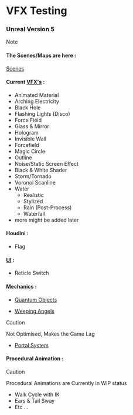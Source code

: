 # VFX Testing

### Unreal Version 5

> [!NOTE]
> #### The Scenes/Maps are here :
> [Scenes](https://github.com/Loris-Moreau/VFX_Testing/tree/main/Content/Maps "Maps")


#### **Current [VFX's](https://github.com/Loris-Moreau/VFX_Testing/tree/main/Content/VFX "VFX Folder") :**

- Animated Material
- Arching Electricity
- Black Hole
- Flashing Lights (Disco)
- Force Field
- Glass & Mirror
- Hologram
- Invisible Wall
- Forcefield
- Magic Circle
- Outline
- Noise/Static Screen Effect
- Black & White Shader
- Storm/Tornado
- Voronoi Scanline
- Water
  - Realistic
  - Stylized
  - Rain (Post-Process)
  - Waterfall
- more might be added later

#### **Houdini :**
- Flag

#### **[UI](https://github.com/Loris-Moreau/VFX_Testing/tree/main/Content/UI "UI Folder") :**

- Reticle Switch


#### **Mechanics :**

- [Quantum Objects](https://github.com/Loris-Moreau/VFX_Testing/tree/main/Content/Quantum_Object "Quantum Obj Folder")

- [Weeping Angels](https://github.com/Loris-Moreau/VFX_Testing/tree/main/Content/Weeping_Angels "Don't Look Away")

> [!CAUTION]
> Not Optimised, Makes the Game Lag
> - [Portal System](https://github.com/Loris-Moreau/VFX_Testing/tree/main/Content/Portal_System "Portals")


#### **Procedural Animation :**

> [!CAUTION]
> Procedural Animations are Currently in WIP status

- Walk Cycle with IK
- Ears & Tail Sway
- Etc ...
